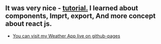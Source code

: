   ## It was very nice - [tutorial.](https://youtu.be/204C9yNeOYI) I learned about components, Imprt, export, And more concept about react js.

- [You can visit my Weather App live on github-pages](https://akadarakku.github.io/react-week-1-project/)



